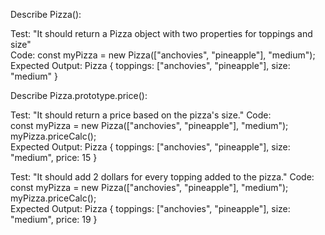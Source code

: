 Describe Pizza():

Test: "It should return a Pizza object with two properties for toppings and size"  
Code: const myPizza = new Pizza(["anchovies", "pineapple"], "medium");  
Expected Output: Pizza { toppings: ["anchovies", "pineapple"], size: "medium" }  

Describe Pizza.prototype.price():  

Test: "It should return a price based on the pizza's size."
Code:  
const myPizza = new Pizza(["anchovies", "pineapple"], "medium");  
myPizza.priceCalc();  
Expected Output: Pizza { toppings: ["anchovies", "pineapple"], size: "medium", price: 15 }  

Test: "It should add 2 dollars for every topping added to the pizza."
Code:
const myPizza = new Pizza(["anchovies", "pineapple"], "medium");  
myPizza.priceCalc();  
Expected Output: Pizza { toppings: ["anchovies", "pineapple"], size: "medium", price: 19 }  